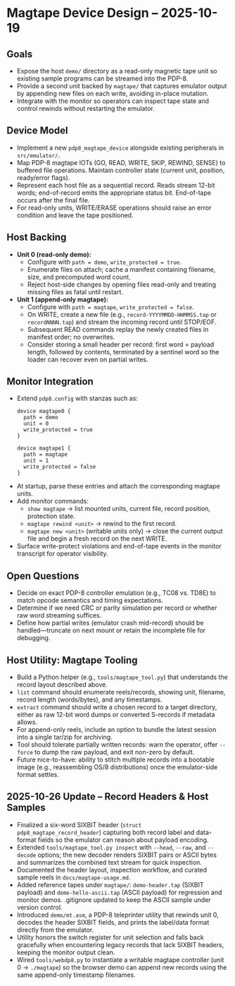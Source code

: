 # Magtape Device Design – 2025-10-19

## Goals
- Expose the host `demo/` directory as a read-only magnetic tape unit so existing sample programs can be streamed into the PDP-8.
- Provide a second unit backed by `magtape/` that captures emulator output by appending new files on each write, avoiding in-place mutation.
- Integrate with the monitor so operators can inspect tape state and control rewinds without restarting the emulator.

## Device Model
- Implement a new `pdp8_magtape_device` alongside existing peripherals in `src/emulator/`.
- Map PDP-8 magtape IOTs (GO, READ, WRITE, SKIP, REWIND, SENSE) to buffered file operations. Maintain controller state (current unit, position, ready/error flags).
- Represent each host file as a sequential record. Reads stream 12-bit words; end-of-record emits the appropriate status bit. End-of-tape occurs after the final file.
- For read-only units, WRITE/ERASE operations should raise an error condition and leave the tape positioned.

## Host Backing
- **Unit 0 (read-only demo):**
  - Configure with `path = demo`, `write_protected = true`.
  - Enumerate files on attach; cache a manifest containing filename, size, and precomputed word count.
  - Reject host-side changes by opening files read-only and treating missing files as fatal until restart.
- **Unit 1 (append-only magtape):**
  - Configure with `path = magtape`, `write_protected = false`.
  - On WRITE, create a new file (e.g., `record-YYYYMMDD-HHMMSS.tap` or `recordNNNN.tap`) and stream the incoming record until STOP/EOF.
  - Subsequent READ commands replay the newly created files in manifest order; no overwrites.
  - Consider storing a small header per record: first word = payload length, followed by contents, terminated by a sentinel word so the loader can recover even on partial writes.

## Monitor Integration
- Extend `pdp8.config` with stanzas such as:
  ```
  device magtape0 {
    path = demo
    unit = 0
    write_protected = true
  }

  device magtape1 {
    path = magtape
    unit = 1
    write_protected = false
  }
  ```
- At startup, parse these entries and attach the corresponding magtape units.
- Add monitor commands:
  - `show magtape` → list mounted units, current file, record position, protection state.
  - `magtape rewind <unit>` → rewind to the first record.
  - `magtape new <unit>` (writable units only) → close the current output file and begin a fresh record on the next WRITE.
- Surface write-protect violations and end-of-tape events in the monitor transcript for operator visibility.

## Open Questions
- Decide on exact PDP-8 controller emulation (e.g., TC08 vs. TD8E) to match opcode semantics and timing expectations.
- Determine if we need CRC or parity simulation per record or whether raw word streaming suffices.
- Define how partial writes (emulator crash mid-record) should be handled—truncate on next mount or retain the incomplete file for debugging.

## Host Utility: Magtape Tooling
- Build a Python helper (e.g., `tools/magtape_tool.py`) that understands the record layout described above.
- `list` command should enumerate reels/records, showing unit, filename, record length (words/bytes), and any timestamps.
- `extract` command should write a chosen record to a target directory, either as raw 12-bit word dumps or converted S-records if metadata allows.
- For append-only reels, include an option to bundle the latest session into a single tar/zip for archiving.
- Tool should tolerate partially written records: warn the operator, offer `--force` to dump the raw payload, and exit non-zero by default.
- Future nice-to-have: ability to stitch multiple records into a bootable image (e.g., reassembling OS/8 distributions) once the emulator-side format settles.

## 2025-10-26 Update – Record Headers & Host Samples
- Finalized a six-word SIXBIT header (`struct pdp8_magtape_record_header`) capturing both record label and data-format fields so the emulator can reason about payload encoding.
- Extended `tools/magtape_tool.py inspect` with `--head`, `--raw`, and `--decode` options; the new decoder renders SIXBIT pairs or ASCII bytes and summarizes the combined text stream for quick inspection.
- Documented the header layout, inspection workflow, and curated sample reels in `docs/magtape-usage.md`.
- Added reference tapes under `magtape/`: `demo-header.tap` (SIXBIT payload) and `demo-hello-ascii.tap` (ASCII payload) for regression and monitor demos. .gitignore updated to keep the ASCII sample under version control.
- Introduced `demo/mt.asm`, a PDP-8 teleprinter utility that rewinds unit 0, decodes the header SIXBIT fields, and prints the label/data format directly from the emulator.
- Utility honors the switch register for unit selection and falls back gracefully when encountering legacy records that lack SIXBIT headers, keeping the monitor output clean.
- Wired `tools/webdp8.py` to instantiate a writable magtape controller (unit 0 → `./magtape`) so the browser demo can append new records using the same append-only timestamp filenames.
